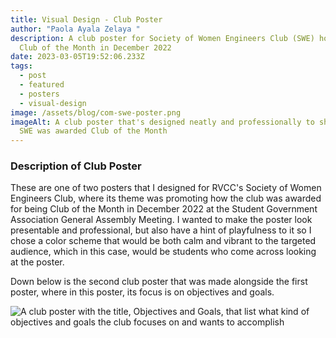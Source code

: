 ```yaml
---
title: Visual Design - Club Poster
author: "Paola Ayala Zelaya "
description: A club poster for Society of Women Engineers Club (SWE) honoring
  Club of the Month in December 2022
date: 2023-03-05T19:52:06.233Z
tags:
  - post
  - featured
  - posters
  - visual-design
image: /assets/blog/com-swe-poster.png
imageAlt: A club poster that's designed neatly and professionally to show how
  SWE was awarded Club of the Month
---
```

### D﻿escription of Club Poster

These are one of two posters that I designed for RVCC's Society of Women Engineers Club, where its theme was promoting how the club was awarded for being Club of the Month in December 2022 at the Student Government Association General Assembly Meeting. I wanted to make the poster look presentable and professional, but also have a hint of playfulness to it so I chose a color scheme that would be both calm and vibrant to the targeted audience, which in this case, would be students who come across looking at the poster.

D﻿own below is the second club poster that was made alongside the first poster, where in this poster, its focus is on objectives and goals.

![A club poster with the title, Objectives and Goals, that list what kind of objectives and goals the club focuses on and wants to accomplish](/assets/blog/com-swe-poster-2.png "2nd Club Poster for Promoting Motives and Goals")